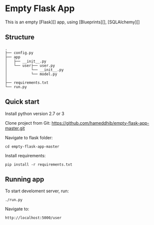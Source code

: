 # Empty Flask App

This is an empty [Flask][] app, using [Blueprints][], [SQLAlchemy][] 

## Structure

```
.
├── config.py
├── app
│   ├── __init__.py
│   └── user├── user.py
│           └── __init__.py
│           └── model.py
│          
├── requirements.txt
└── run.py
```

## Quick start

Install python version 2.7 or 3

Clone project from Git:
    https://github.com/hameddhib/empty-flask-app-master.git

Navigate to flask folder:

    cd empty-flask-app-master

Install requirements:

    pip install -r requirements.txt

## Running app

To start develoment server, run:

    ./run.py

Navigate to:

    http://localhost:5000/user
